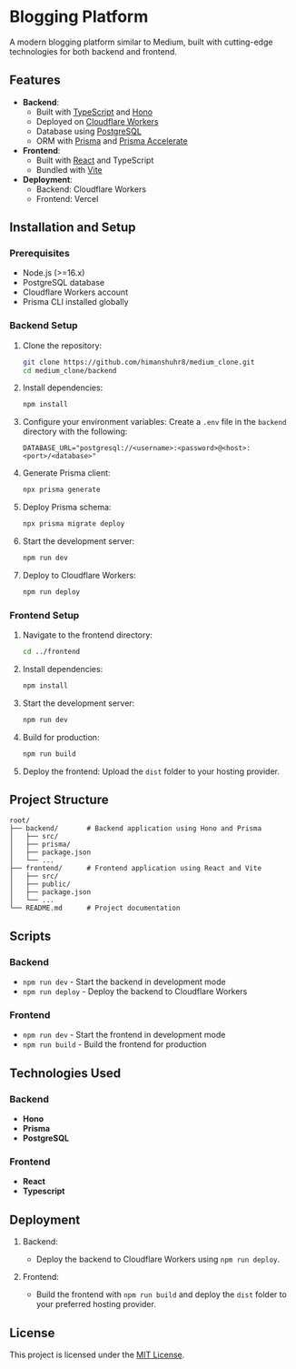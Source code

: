 # Blogging Platform

A modern blogging platform similar to Medium, built with cutting-edge technologies for both backend and frontend.

## Features

- **Backend**:
  - Built with [TypeScript](https://www.typescriptlang.org/) and [Hono](https://hono.dev/)
  - Deployed on [Cloudflare Workers](https://workers.cloudflare.com/)
  - Database using [PostgreSQL](https://www.postgresql.org/)
  - ORM with [Prisma](https://www.prisma.io/) and [Prisma Accelerate](https://www.prisma.io/docs/guides/performance-and-optimization/prisma-accelerate)
- **Frontend**:
  - Built with [React](https://react.dev/) and TypeScript
  - Bundled with [Vite](https://vitejs.dev/)
- **Deployment**:
  - Backend: Cloudflare Workers
  - Frontend: Vercel

## Installation and Setup

### Prerequisites

- Node.js (>=16.x)
- PostgreSQL database
- Cloudflare Workers account
- Prisma CLI installed globally

### Backend Setup

1. Clone the repository:
   ```bash
   git clone https://github.com/himanshuhr8/medium_clone.git
   cd medium_clone/backend
   ```

2. Install dependencies:
   ```bash
   npm install
   ```

3. Configure your environment variables:
   Create a `.env` file in the `backend` directory with the following:
   ```env
   DATABASE_URL="postgresql://<username>:<password>@<host>:<port>/<database>"
   ```

4. Generate Prisma client:
   ```bash
   npx prisma generate
   ```

5. Deploy Prisma schema:
   ```bash
   npx prisma migrate deploy
   ```

6. Start the development server:
   ```bash
   npm run dev
   ```

7. Deploy to Cloudflare Workers:
   ```bash
   npm run deploy
   ```

### Frontend Setup

1. Navigate to the frontend directory:
   ```bash
   cd ../frontend
   ```

2. Install dependencies:
   ```bash
   npm install
   ```

3. Start the development server:
   ```bash
   npm run dev
   ```

4. Build for production:
   ```bash
   npm run build
   ```

5. Deploy the frontend:
   Upload the `dist` folder to your hosting provider.

## Project Structure

```plaintext
root/
├── backend/       # Backend application using Hono and Prisma
│   ├── src/
│   ├── prisma/
│   ├── package.json
│   └── ...
├── frontend/      # Frontend application using React and Vite
│   ├── src/
│   ├── public/
│   ├── package.json
│   └── ...
└── README.md      # Project documentation
```

## Scripts

### Backend
- `npm run dev` - Start the backend in development mode
- `npm run deploy` - Deploy the backend to Cloudflare Workers

### Frontend
- `npm run dev` - Start the frontend in development mode
- `npm run build` - Build the frontend for production

## Technologies Used

### Backend
- **Hono**
- **Prisma**
- **PostgreSQL**

### Frontend
- **React**
- **Typescript**

## Deployment

1. Backend:
   - Deploy the backend to Cloudflare Workers using `npm run deploy`.

2. Frontend:
   - Build the frontend with `npm run build` and deploy the `dist` folder to your preferred hosting provider.


## License

This project is licensed under the [MIT License](LICENSE).
